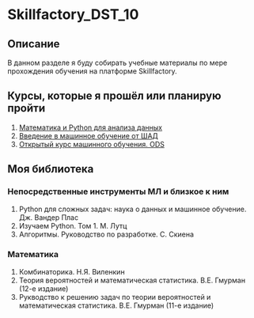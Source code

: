 # Skillfactory_DST_10

## Описание
В данном разделе я буду собирать учебные материалы по мере прохождения обучения на платформе Skillfactory.

## Курсы, которые я прошёл или планирую пройти

1. [Математика и Python для анализа данных](https://www.coursera.org/learn/mathematics-and-python "Cursera")
2. [Введение в машинное обучение от ШАД](https://www.coursera.org/learn/vvedenie-mashinnoe-obuchenie#syllabus "Cursera")
3. [Открытый курс машинного обучения. ODS](https://habr.com/ru/company/ods/blog/322626/ "Habr")

## Моя библиотека
### Непосредственные инструменты МЛ и близкое к ним
1. Python для сложных задач: наука о данных и машинное обучение. Дж. Вандер Плас
2. Изучаем Python. Том 1. М. Лутц
3. Алгоритмы. Руководство по разработке. С. Скиена

### Математика
1. Комбинаторика. Н.Я. Виленкин
2. Теория вероятностей и математическая статистика. В.Е. Гмурман (12-е издание)
3. Рукводство к решению задач по теории вероятностей и математическая статистика. В.Е. Гмурман (11-е издание)
